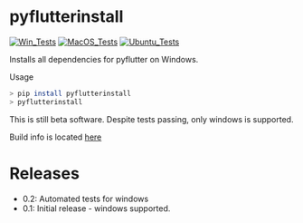 # pyflutterinstall

[![Win_Tests](https://github.com/zackees/pyflutterinstall/actions/workflows/push_win.yml/badge.svg)](https://github.com/zackees/pyflutterinstall/actions/workflows/push_win.yml)
[![MacOS_Tests](https://github.com/zackees/pyflutterinstall/actions/workflows/push_macos.yml/badge.svg)](https://github.com/zackees/pyflutterinstall/actions/workflows/push_macos.yml)
[![Ubuntu_Tests](https://github.com/zackees/pyflutterinstall/actions/workflows/push_ubuntu.yml/badge.svg)](https://github.com/zackees/pyflutterinstall/actions/workflows/push_ubuntu.yml)

Installs all dependencies for pyflutter on Windows.

Usage
```bash
> pip install pyflutterinstall
> pyflutterinstall
```

This is still beta software. Despite tests passing, only windows is supported.

Build info is located [here](pyflutterinstall/resources.py)

# Releases

  * 0.2: Automated tests for windows
  * 0.1: Initial release - windows supported.